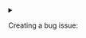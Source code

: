 <details>
<summary>

Creating a bug issue:

</summary>

> - [ ] Add the `Bug` label
> - [ ] When planned, set the due date to the end of the relevant sprint
> - [ ] When planned, add the `Sprint::NUMBER` label

</details>
